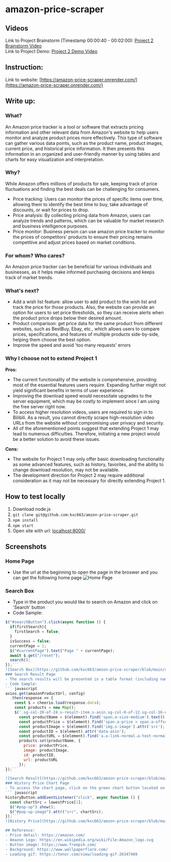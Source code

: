 # amazon-price-scraper
## Videos
Link to Project Brainstorm (Timestamp 00:00:40 - 00:02:00): [Project 2 Brainstorm Video](https://www.youtube.com/watch?v=vPb4-afGQss)    
Link to Project Demo: [Project 2 Demo Video](https://www.youtube.com/watch?v=obecaqssGB0/)

## Instruction:
Link to website: [https://amazon-price-scraper.onrender.com/](https://amazon-price-scraper.onrender.com/)

## Write up:
### What?
An Amazon price tracker is a tool or software that extracts pricing information and other relevant data from Amazon's website to help users monitor and analyze product prices more effectively. This type of software can gather various data points, such as the product name, product images, current price, and historical price information. It then presents this information in an organized and user-friendly manner by using tables and charts for easy visualization and interpretation.

### Why?
While Amazon offers millions of products for sale, keeping track of price fluctuations and finding the best deals can be challenging for consumers. 
- Price tracking: Users can monitor the prices of specific items over time, allowing them to identify the best time to buy, take advantage of discounts, or wait for prices to drop.
- Price analysis: By collecting pricing data from Amazon, users can analyze trends and patterns, which can be valuable for market research and business intelligence purposes.
- Price monitor: Business person can use amazon price tracker to monitor the prices of competitors' products to ensure their pricing remains competitive and adjust prices based on market conditions.

### For whom? Who cares?
An Amazon price tracker can be beneficial for various individuals and businesses, as it helps make informed purchasing decisions and keeps track of market trends. 

### What's next?
- Add a wish list feature: allow user to add product to the wish list and track the price for those products. Also, the website can provide an option for users to set price thresholds, so they can receive alerts when the product price drops below their desired amount.
- Product comparison: get price data for the same product from different websites, such as BestBuy, Ebay, etc., which allows users to compare prices, specifications, and features of multiple products side-by-side, helping them choose the best option.
- Improve the speed and avoid 'too many requests' errors

### Why I choose not to extend Project 1
**Pros:**
- The current functionality of the website is comprehensive, providing most of the essential features users require. Expanding further might not yield significant benefits in terms of user experience.
- Improving the download speed would necessitate upgrades to the server equipment, which may be costly to implement since I am using the free server right now.
- To access higher resolution videos, users are required to sign in to Bilibili. As a result, you cannot directly scrape high-resolution video URLs from the website without compromising user privacy and security.
- All of the aforementioned points suggest that extending Project 1 may lead to numerous difficulties. Therefore, initiating a new project would be a better solution to avoid these issues.

**Cons:**
- The website for Project 1 may only offer basic downloading functionality as some advanced features, such as history, favorites, and the ability to change download resolution, may not be available.
- The development direction for Project 2 may require additional consideration as it may not be necessary for directly extending Project 1.

## How to test locally
1. Download node.js
2. `git clone git@github.com:kxc663/amzon-price-scraper.git`
3. `npm install`
4. `npm start`
5. Open site with url: [localhost:8000/](localhost:8000/)

## Screenshots
### Home Page
- Use the url at the beginning to open the page in the broswer and you can get the following home page
![Home Page](https://github.com/kxc663/amzon-price-scraper/blob/main/screenshots/Home.png)
### Search Box
- Type in the product you would like to search on Amazon and click on 'Search' button
- Code Sample:  
``` javascript
$("#searchButton").click(async function () {
  if(firstSearch){
    firstSearch = false;
  }
  isSuccess = false;
  currentPage = 1;
  $("#currentPage").text("Page " + currentPage);
  await $.get("/reset");
  search();
});```
![Search Box](https://github.com/kxc663/amzon-price-scraper/blob/main/screenshots/Search.png)
### Search Result Page
- The search results will be presented in a table format (including name with link to amazon, image, current price, history lowest price, and history price chart button). Please allow the server some additional time to retrieve the historical pricing information and create a chart
- Code Sample:
``` javascript
axios.get(amazonProductUrl, config)
  .then(response => {
    const $ = cheerio.load(response.data);
    const products = new Map();
    $('.sg-col-20-of-24.s-result-item.s-asin.sg-col-0-of-12.sg-col-16-of-20.sg-col.s-widget-spacing-small.sg-col-12-of-16').each((i, element) => {
      const productName = $(element).find('span.a-size-medium').text();
      const productPrice = $(element).find('span.a-price > span.a-offscreen').text()
      const productImage = $(element).find('img.s-image').attr('src');
      const productID = $(element).attr('data-asin');
      const productURL = $(element).find('a.a-link-normal.a-text-normal').attr('href');
      products.set(productName, {
        price: productPrice,
        image: productImage,
        id: productID,
        url: productURL
      });
});```

![Search Result](https://github.com/kxc663/amzon-price-scraper/blob/main/screenshots/Result.png)
### History Price Chart Page
- To access the chart page, click on the green chart button located on the far right of each row in the table. The chart page will resemble the following format
``` javascript
historyButton.addEventListener("click", async function () {
  const chartSrc = lowestPrice[1];
  $("#pop-up").show();
  $("#pop-up-image").attr("src", chartSrc);
});``` 
![History Price](https://github.com/kxc663/amzon-price-scraper/blob/main/screenshots/Chart.png)

## Reference:
- Price detail: https://amazon.com/
- Amazon Logo: https://en.wikipedia.org/wiki/File:Amazon_logo.svg
- Button image: https://www.freepik.com/
- Background: https://www.wallpaperflare.com/
- Loading gif: https://tenor.com/view/loading-gif-26347469
